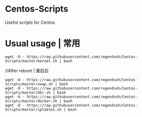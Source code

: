 # Centos-Scripts
Useful scripts for Centos

# Usual usage | 常用
```
wget -O - https://raw.githubusercontent.com/regendsoh/Centos-Scripts/master/kernel.sh | bash
```
//After reboot | 重启后
```
wget -O - https://raw.githubusercontent.com/regendsoh/Centos-Scripts/master/swap.sh | bash
wget -O - https://raw.githubusercontent.com/regendsoh/Centos-Scripts/master/bbr.sh | bash
wget -O - https://raw.githubusercontent.com/regendsoh/Centos-Scripts/master/docker.sh | bash
wget -O - https://raw.githubusercontent.com/regendsoh/Centos-Scripts/master/iptables.sh | bash
```
